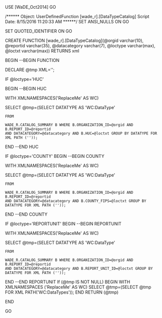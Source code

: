 ﻿USE [WaDE_Oct2014]
GO

/****** Object:  UserDefinedFunction [wade_r].[DataTypeCatalog]    Script Date: 8/15/2016 11:20:33 AM ******/
SET ANSI_NULLS ON
GO

SET QUOTED_IDENTIFIER ON
GO


CREATE FUNCTION [wade_r].[DataTypeCatalog](@orgid varchar(10), @reportid varchar(35), @datacategory varchar(7), @loctype varchar(max), @loctxt varchar(max))
  RETURNS xml

BEGIN
--BEGIN FUNCTION

DECLARE @tmp XML='';

IF @loctype='HUC'

BEGIN
--BEGIN HUC

WITH XMLNAMESPACES('ReplaceMe' AS WC)

SELECT @tmp=(SELECT DATATYPE AS 'WC:DataType'
	
	FROM 
	
	WADE_R.CATALOG_SUMMARY B WHERE B.ORGANIZATION_ID=@orgid AND B.REPORT_ID=@reportid 
	AND DATACATEGORY=@datacategory AND B.HUC=@loctxt GROUP BY DATATYPE FOR XML PATH (''));
	
END
--END HUC

IF @loctype='COUNTY'
BEGIN
--BEGIN COUNTY

WITH XMLNAMESPACES('ReplaceMe' AS WC)

SELECT @tmp=(SELECT DATATYPE AS 'WC:DataType'
	
	FROM 
	
	WADE_R.CATALOG_SUMMARY B WHERE B.ORGANIZATION_ID=@orgid AND B.REPORT_ID=@reportid 
	AND DATACATEGORY=@datacategory AND B.COUNTY_FIPS=@loctxt GROUP BY DATATYPE FOR XML PATH (''));
	
END
--END COUNTY

IF @loctype='REPORTUNIT'
BEGIN
--BEGIN REPORTUNIT

WITH XMLNAMESPACES('ReplaceMe' AS WC)

SELECT @tmp=(SELECT DATATYPE AS 'WC:DataType'
	
	FROM 
	
	WADE_R.CATALOG_SUMMARY B WHERE B.ORGANIZATION_ID=@orgid AND B.REPORT_ID=@reportid 
	AND DATACATEGORY=@datacategory AND B.REPORT_UNIT_ID=@loctxt GROUP BY DATATYPE FOR XML PATH (''));
	
END
--END REPORTUNIT
If (@tmp IS NOT NULL)
BEGIN
WITH XMLNAMESPACES ('ReplaceMe' AS WC)
SELECT @tmp=(SELECT @tmp FOR XML PATH('WC:DataTypes'));
END	
RETURN (@tmp)
		
END



GO


